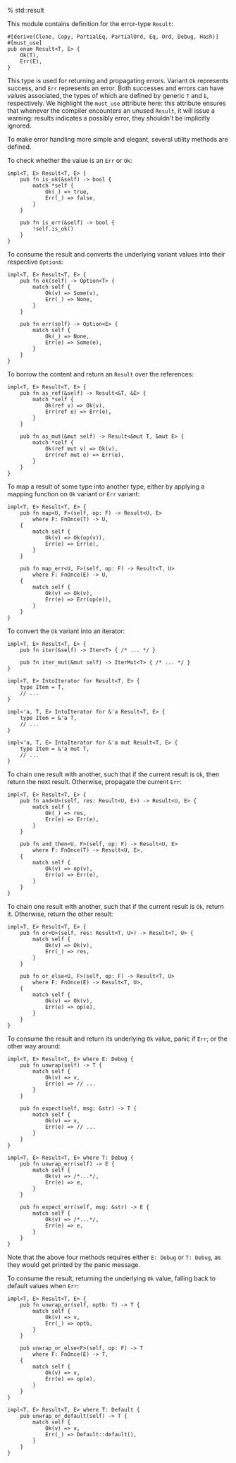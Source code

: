 % std::result

This module contains definition for the error-type `Result`:

```ignore
#[derive(Clone, Copy, PartialEq, PartialOrd, Eq, Ord, Debug, Hash)]
#[must_use]
pub enum Result<T, E> {
    Ok(T),
    Err(E),
}
```

This type is used for returning and propagating errors. Variant `Ok` represents success, and `Err` represents an error. Both successes and errors can have values associated, the types of which are defined by generic `T` and `E`, respectively. We highlight the `must_use` attribute here: this attribute ensures that whenever the compiler encounters an unused `Result`, it will issue a warning: results indicates a possibly error, they shouldn't be implicitly ignored.

To make error handling more simple and elegant, several utility methods are defined.

To check whether the value is an `Err` or `Ok`:

```ignore
impl<T, E> Result<T, E> {
    pub fn is_ok(&self) -> bool {
        match *self {
            Ok(_) => true,
            Err(_) => false,
        }
    }

    pub fn is_err(&self) -> bool {
        !self.is_ok()
    }
}
```

To consume the result and converts the underlying variant values into their respective `Option`s:

```ignore
impl<T, E> Result<T, E> {
    pub fn ok(self) -> Option<T> {
        match self {
            Ok(v) => Some(v),
            Err(_) => None,
        }
    }

    pub fn err(self) -> Option<E> {
        match self {
            Ok(_) => None,
            Err(e) => Some(e),
        }
    }
}
```

To borrow the content and return an `Result` over the references:

```ignore
impl<T, E> Result<T, E> {
    pub fn as_ref(&self) -> Result<&T, &E> {
        match *self {
            Ok(ref v) => Ok(v),
            Err(ref e) => Err(e),
        }
    }

    pub fn as_mut(&mut self) -> Result<&mut T, &mut E> {
        match *self {
            Ok(ref mut v) => Ok(v),
            Err(ref mut e) => Err(e),
        }
    }
}
```

To map a result of some type into another type, either by applying a mapping function on `Ok` variant or `Err` variant:

```ignore
impl<T, E> Result<T, E> {
    pub fn map<U, F>(self, op: F) -> Result<U, E>
        where F: FnOnce(T) -> U,
    {
        match self {
            Ok(v) => Ok(op(v)),
            Err(e) => Err(e),
        }
    }

    pub fn map_err<U, F>(self, op: F) -> Result<T, U>
        where F: FnOnce(E) -> U,
    {
        match self {
            Ok(v) => Ok(v),
            Err(e) => Err(op(e)),
        }
    }
}
```

To convert the `Ok` variant into an iterator:

```ignore
impl<T, E> Result<T, E> {
    pub fn iter(&self) -> Iter<T> { /* ... */ }

    pub fn iter_mut(&mut self) -> IterMut<T> { /* ... */ }
}

impl<T, E> IntoIterator for Result<T, E> {
    type Item = T,
    // ...
}

impl<'a, T, E> IntoIterator for &'a Result<T, E> {
    type Item = &'a T,
    // ...
}

impl<'a, T, E> IntoIterator for &'a mut Result<T, E> {
    type Item = &'a mut T,
    // ...
}
```

To chain one result with another, such that if the current result is `Ok`, then return the next result. Otherwise, propagate the current `Err`:

```ignore
impl<T, E> Result<T, E> {
    pub fn and<U>(self, res: Result<U, E>) -> Result<U, E> {
        match self {
            Ok(_) => res,
            Err(e) => Err(e),
        }
    }

    pub fn and_then<U, F>(self, op: F) -> Result<U, E>
        where F: FnOnce(T) -> Result<U, E>,
    {
        match self {
            Ok(v) => op(v),
            Err(e) => Err(e),
        }
    }
}
```

To chain one result with another, such that if the current result is `Ok`, return it. Otherwise, return the other result:

```ignore
impl<T, E> Result<T, E> {
    pub fn or<U>(self, res: Result<T, U>) -> Result<T, U> {
        match self {
            Ok(v) => Ok(v),
            Err(_) => res,
        }
    }

    pub fn or_else<U, F>(self, op: F) -> Result<T, U>
        where F: FnOnce(E) -> Result<T, U>,
    {
        match self {
            Ok(v) => Ok(v),
            Err(e) => op(e),
        }
    }
}
```

To consume the result and return its underlying `Ok` value, panic if `Err`; or the other way around:

```ignore
impl<T, E> Result<T, E> where E: Debug {
    pub fn unwrap(self) -> T {
        match self {
            Ok(v) => v,
            Err(e) => // ...
        }
    }

    pub fn expect(self, msg: &str) -> T {
        match self {
            Ok(v) => v,
            Err(e) => // ...
        }
    }
}

impl<T, E> Result<T, E> where T: Debug {
    pub fn unwrap_err(self) -> E {
        match self {
            Ok(v) => /*...*/,
            Err(e) => e,
        }
    }

    pub fn expect_err(self, msg: &str) -> E {
        match self {
            Ok(v) => /*...*/,
            Err(e) => e,
        }
    }
}
```

Note that the above four methods requires either `E: Debug` or `T: Debug`, as they would get printed by the panic message.

To consume the result, returning the underlying `Ok` value, falling back to default values when `Err`:

```ignore
impl<T, E> Result<T, E> {
    pub fn unwrap_or(self, optb: T) -> T {
        match self {
            Ok(v) => v,
            Err(_) => optb,
        }
    }

    pub unwrap_or_else<F>(self, op: F) -> T
        where F: FnOnce(E) -> T,
    {
        match self {
            Ok(v) => v,
            Err(e) => op(e),
        }
    }
}

impl<T, E> Result<T, E> where T: Default {
    pub unwrap_or_default(self) -> T {
        match self {
            Ok(v) => v,
            Err(_) => Default::default(),
        }
    }
}
```
